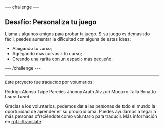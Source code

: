 --- challenge ---

## Desafío: Personaliza tu juego
Llama a algunos amigos para probar tu juego. Si su juego es demasiado fácil, puedes aumentar la dificultad con alguna de estas ideas:

- Alargando tu curso;
- Agregando más curvas a tu curso;
- Creando una varita con un espacio más pequeño.

--- /challenge ---

***

Este proyecto fue traducido por voluntarios:

Rodrigo Alonso Taipe Paredes
Jhonny Arath Alvizuri Mocarro
Talía Bonatto
Laura Lurati

Gracias a los voluntarios, podemos dar a las personas de todo el mundo la oportunidad de aprender en su propio idioma. Puedes ayudarnos a llegar a más personas ofreciéndote como voluntario para traducir. Más información en [rpf.io/translate](https://rpf.io/translate).